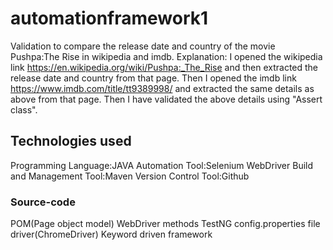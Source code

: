 # automationframework1
Validation to compare the release date and country of the movie Pushpa:The Rise in wikipedia and imdb.
Explanation:
I opened the wikipedia link https://en.wikipedia.org/wiki/Pushpa:_The_Rise and then extracted the release date and country from that page.
Then I opened the imdb link https://www.imdb.com/title/tt9389998/ and extracted the same details as above from that page.
Then I have validated the above details using "Assert class".
## Technologies used
Programming Language:JAVA
Automation Tool:Selenium WebDriver
Build and Management Tool:Maven
Version Control Tool:Github
### Source-code
POM(Page object model)
WebDriver methods
TestNG
config.properties file
driver(ChromeDriver)
Keyword driven framework




